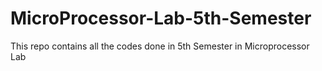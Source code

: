 # MicroProcessor-Lab-5th-Semester
This repo contains all the codes done in 5th Semester in Microprocessor Lab